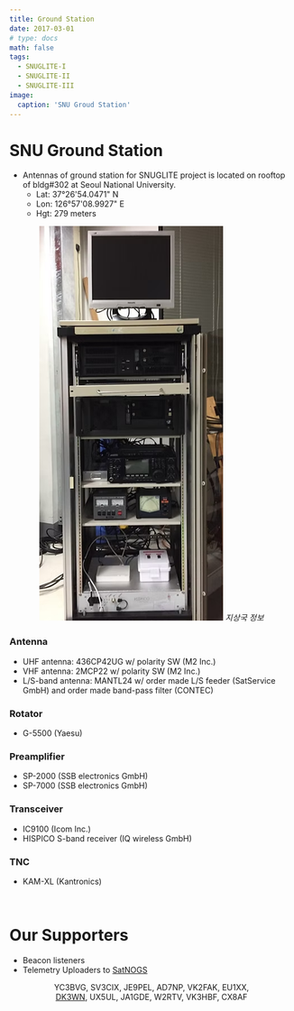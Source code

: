 ```yaml
---
title: Ground Station
date: 2017-03-01
# type: docs
math: false
tags:
  - SNUGLITE-I
  - SNUGLITE-II
  - SNUGLITE-III
image:
  caption: 'SNU Groud Station'
---
```


<!-------------------------------------------------------------------------------------->

# SNU Ground Station
 - Antennas of ground station for SNUGLITE project is located on rooftop of bldg#302 at Seoul National University.
    * Lat: 37°26'54.0471" N </br>
    * Lon: 126°57'08.9927" E </br>
    * Hgt: 279 meters

<figure style="text-align: center;">

![gnd-fig1](fig1.png) 
*지상국 정보*

</figure>

### Antenna
  - UHF antenna: 436CP42UG w/ polarity SW (M2 Inc.)
  - VHF antenna: 2MCP22 w/ polarity SW (M2 Inc.)
  - L/S-band antenna: MANTL24 w/ order made L/S feeder (SatService GmbH) and order made band-pass filter (CONTEC)

### Rotator
  - G-5500 (Yaesu)

### Preamplifier
  - SP-2000 (SSB electronics GmbH)
  - SP-7000 (SSB electronics GmbH)

### Transceiver
  - IC9100 (Icom Inc.)
  - HISPICO S-band receiver (IQ wireless GmbH)

### TNC
  - KAM-XL (Kantronics)

</br>

# Our Supporters
- Beacon listeners </br>
- Telemetry Uploaders to 
  <a href="https://db.satnogs.org/satellite/99927/" target="_blank">SatNOGS </a>
<p align="center">
  YC3BVG, SV3CIX, JE9PEL, AD7NP, VK2FAK, EU1XX, <br>
  <a href="https://www.satblog.info/category/snuglite/" target="_blank">DK3WN</a>, UX5UL, JA1GDE, W2RTV, VK3HBF, CX8AF
</p>